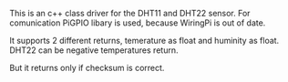 This is an c++ class driver for the DHT11 and DHT22 sensor.
For comunication PiGPIO libary is used, because WiringPi is out of date.

It supports 2 different returns, temerature as float and huminity as float.
DHT22 can be negative temperatures return.

But it returns only if checksum is correct.
